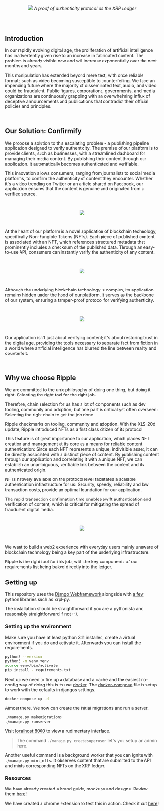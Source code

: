 <br/>
<p align="center">
  <img src="https://github.com/deep-ink-ventures/xrp-confirmify-poc/assets/120174523/c6256b39-ddc9-4db2-87d3-398ac4e45015">
  <i>A proof of authenticity protocol on the XRP Ledger</i>
</p>

<br /><br />

## Introduction
In our rapidly evolving digital age, the proliferation of artificial intelligence has inadvertently given rise to an increase in fabricated content. The problem is already visible now and will increase exponentially over the next months and years.

This manipulation has extended beyond mere text, with once reliable formats such as video becoming susceptible to counterfeiting. We face an impending future where the majority of disseminated text, audio, and video could be fraudulent. 
Public figures, corporations, governments, and media organizations are continuously grappling with an overwhelming influx of deceptive announcements and publications that contradict their official policies and principles.

<br />

## Our Solution: Confirmify

We propose a solution to this escalating problem - a publishing pipeline application designed to verify authenticity. The premise of our platform is to provide clients, such as businesses, with a streamlined dashboard for managing their media content. By publishing their content through our application, it automatically becomes authenticated and verifiable.

This innovation allows consumers, ranging from journalists to social media platforms, to confirm the authenticity of content they encounter. Whether it's a video trending on Twitter or an article shared on Facebook, our application ensures that the content is genuine and originated from a verified source.

<br/>
<p align="center">
  <img src="https://github.com/deep-ink-ventures/xrp-confirmify-poc/assets/120174523/adec9d07-2b2e-4497-be99-19c1d5c0c111">
</p><br />

At the heart of our platform is a novel application of blockchain technology, specifically Non-Fungible Tokens (NFTs). Each piece of published content is associated with an NFT, which references structured metadata that prominently includes a checksum of the published data. Through an easy-to-use API, consumers can instantly verify the authenticity of any content.

<br/>
<p align="center">
  <img src="https://github.com/deep-ink-ventures/xrp-confirmify-poc/assets/120174523/ddd0eccf-9152-407c-81b0-cd3420fd097b">
</p><br />

Although the underlying blockchain technology is complex, its application remains hidden under the hood of our platform. It serves as the backbone of our system, ensuring a tamper-proof protocol for verifying authenticity.

<br/>
<p align="center">
  <img src="https://github.com/deep-ink-ventures/xrp-confirmify-poc/assets/120174523/33834153-ac21-44a6-b357-b9a77cda2bfb">
</p><br />

Our application isn't just about verifying content; it's about restoring trust in the digital age, providing the tools necessary to separate fact from fiction in a world where artificial intelligence has blurred the line between reality and counterfeit.

<br />

## Why we choose Ripple
We are committed to the unix philosophy of doing one thing, but doing it right. Selecting the right tool for the right job.

Therefore, chain selection for us has a lot of components such as dev tooling, community and adoption; but one part is critical yet often overseen: Selecting the right chain to get the job done.

Ripple checkmarks on tooling, community and adoption. With the XLS-20d update, Ripple introduced NFTs as a first class citizen of its protocol. 

This feature is of great importance to our application, which places NFT creation and management at its core as a means for reliable content authentication: Since each NFT represents a unique, indivisible asset, it can be directly associated with a distinct piece of content. By publishing content through our application and correlating it with a unique NFT, we can establish an unambiguous, verifiable link between the content and its authenticated origin.

NFTs natively available on the protocol level facilitates a scalable authentication infrastructure for us: Security, speedy, reliability and low transaction costs, provide an optimal foundation for our application.

The rapid transaction confirmation time enables swift authentication and verification of content, which is critical for mitigating the spread of fraudulent digital media.

<br/>
<p align="center">
  <img src="https://github.com/deep-ink-ventures/xrp-confirmify-poc/assets/120174523/f972717d-bffd-4d50-8031-a8cee5285ba6">
</p><br />

We want to build a web2 experience with everyday users mainly unaware of blockchain technology being a key part of the underlying infrastructure. 

Ripple is the right tool for this job, with the key components of our requirements list being baked directly into the ledger.

## Setting up

This repository uses the [Django Webframework](https://www.djangoproject.com/) alongside with [a few](https://github.com/deep-ink-ventures/xrp-confirmify-poc/blob/main/requirements.txt) python libraries such as xrpl-py.

The installation should be straightforward if you are a pythonista and reasonably straightforward if not :-).

### Setting up the environment

Make sure you have at least python 3.11 installed, create a virtual environment if you do and activate it. Afterwards you can install the requirements.

```sh
python3 --version
python3 -m venv venv
source venv/bin/activate
pip install - requirements.txt
```

Next up we need to fire up a database and a cache and the easiest no-config way of doing this is to use [docker](https://www.docker.com/). The [docker-compose](https://github.com/deep-ink-ventures/xrp-confirmify-poc/blob/main/docker-compose.yml) file is setup to work with the defaults in djangos settings.

```sh
docker compose up -d
```

Almost there. We now can create the initial migrations and run a server.

```sh
./manage.py makemigrations
./manage.py runserver
```

Visit [localhost:8000](http://localhost:8000/) to view a rudimentary interface.

> The command `./manage.py createsuperuser` let's you setup an admin here.

Another useful command is a background worker that you can ignite with `./manage.py mint_nfts`. It observes content that are submitted to the API and mints corresponding
NFTs on the XRP ledger.

### Resources

We have already created a brand guide, mockups and designs. Review them [here](https://drive.google.com/file/d/1vftwT-Bx_jiu1xau6Row-ifjVEb0SgP4/view)!

We have created a chrome extension to test this in action. Check it out [here](https://github.com/deep-ink-ventures/xrp-confirmify-ext)!






